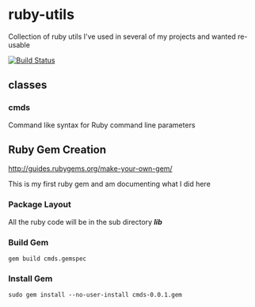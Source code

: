 # ruby-utils
Collection of ruby utils I've used in several of my projects and wanted re-usable

[![Build Status](https://travis-ci.org/phR0ze/ruby-utils.svg)](https://travis-ci.org/phR0ze/ruby-utils)

## classes

### cmds
Command like syntax for Ruby command line parameters

## Ruby Gem Creation
http://guides.rubygems.org/make-your-own-gem/

This is my first ruby gem and am documenting what I did here

### Package Layout
All the ruby code will be in the sub directory ***lib***

### Build Gem
```
gem build cmds.gemspec
```

### Install Gem
```
sudo gem install --no-user-install cmds-0.0.1.gem
```

